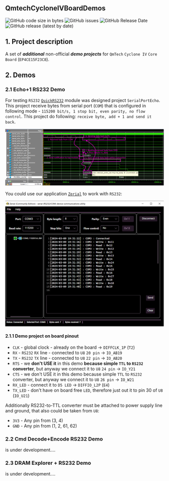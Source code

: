 ## QmtechCycloneIVBoardDemos
![GitHub code size in bytes](https://img.shields.io/github/languages/code-size/wissance/QmtechCycloneIVBoardDemos?style=plastic) 
![GitHub issues](https://img.shields.io/github/issues/wissance/QmtechCycloneIVBoardDemos?style=plastic)
![GitHub Release Date](https://img.shields.io/github/release-date/wissance/QmtechCycloneIVBoardDemos?style=plastic)
![GitHub release (latest by date)](https://img.shields.io/github/downloads/wissance/QmtechCycloneIVBoardDemos/v1.0/total?style=plastic)

## 1. Project description

A set of ***additional*** non-official ***demo projects*** for `QmTech` `Cyclone IV` `Core Board` (`EP4CE15F23C8`).

## 2. Demos

### 2.1 Echo+1 RS232 Demo

For testing `RS232` [`QuickRS232`](https://github.com/Wissance/QuickRS232) module
was designed project `SerialPortEcho`. This project receive bytes from serial port (`COM`) that is configured in following mode - `115200 bit/s, 1 stop bit, even parity, no flow control`. This project do following: `receive byte, add + 1 and send it back`.

![RS232 Timing diagrams](/docs/img/serial_echo_demo.png)

You could use our application [`Zerial`](https://github.com/Wissance/Zerial) to work with `RS232`:

![Application 4 RS232](/docs/img/serial_echo_app_4test.png)

#### 2.1.1 Demo project on board pinout

* `CLK` - global clock - already on the board -> `DIFFCLK_1P` (`T2`)
* `RX` - `RS232` `RX` line - connected to `U8` `20 pin` -> `IO_AB19`
* `TX` - `RS232` `TX` line - connected to `U8` `22 pin` -> `IO_AB20`
* `RTS` - we **don't USE it** in this demo **because simple `TTL` to `RS232` converter**, but anyway we connect it to `U8` `24 pin` -> `IO_Y21`
* `CTS` - we don't USE it in this demo because simple `TTL` to `RS232` converter,
  but anyway we connect it to `U8` `26 pin` -> `IO_W21`
* `RX_LED` - connect it to `D5 LED` -> `DIFFIO_L2P` (`E4`)
* `TX_LED` - don't have on board free `LED`, therefore just out it to pin 30 of `U8` (`IO_U21`)

Additionally RS232-to-TTL converter must be attached to power supply line and ground, that also could be taken from `U8`:

* `3V3` - Any pin from (3, 4)
* `GND` - Any pin from (1, 2, 61, 62)

### 2.2 Cmd Decode+Encode RS232 Demo

is under development....

### 2.3 DRAM Explorer + RS232 Demo

is under development....




